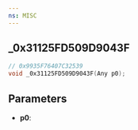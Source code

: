 ```yaml
---
ns: MISC
---
```

## _0x31125FD509D9043F

```c
// 0x9935F76407C32539
void _0x31125FD509D9043F(Any p0);
```

## Parameters
* **p0**:
